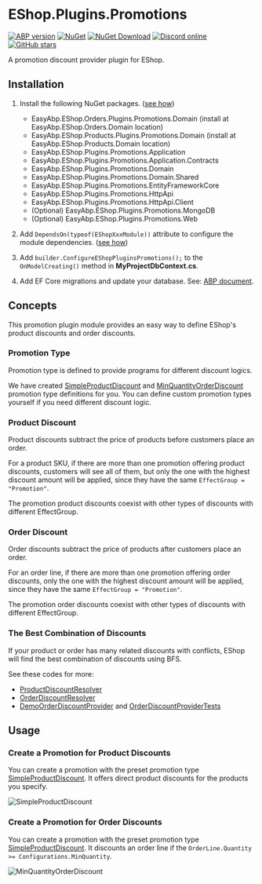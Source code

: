 # EShop.Plugins.Promotions

[![ABP version](https://img.shields.io/badge/dynamic/xml?style=flat-square&color=yellow&label=abp&query=%2F%2FProject%2FPropertyGroup%2FAbpVersion&url=https%3A%2F%2Fraw.githubusercontent.com%2FEasyAbp%2FEShop%2Fmaster%2FDirectory.Build.props)](https://abp.io)
[![NuGet](https://img.shields.io/nuget/v/EasyAbp.EShop.Plugins.Promotions.Domain.Shared.svg?style=flat-square)](https://www.nuget.org/packages/EasyAbp.EShop.Plugins.Promotions.Domain.Shared)
[![NuGet Download](https://img.shields.io/nuget/dt/EasyAbp.EShop.Plugins.Promotions.Domain.Shared.svg?style=flat-square)](https://www.nuget.org/packages/EasyAbp.EShop.Plugins.Promotions.Domain.Shared)
[![Discord online](https://badgen.net/discord/online-members/xyg8TrRa27?label=Discord)](https://discord.gg/xyg8TrRa27)
[![GitHub stars](https://img.shields.io/github/stars/EasyAbp/EShop?style=social)](https://www.github.com/EasyAbp/EShop)

A promotion discount provider plugin for EShop.

## Installation

1. Install the following NuGet packages. ([see how](https://github.com/EasyAbp/EasyAbpGuide/blob/master/docs/How-To.md#add-nuget-packages))

   - EasyAbp.EShop.Orders.Plugins.Promotions.Domain (install at EasyAbp.EShop.Orders.Domain location)
   - EasyAbp.EShop.Products.Plugins.Promotions.Domain (install at EasyAbp.EShop.Products.Domain location)
   - EasyAbp.EShop.Plugins.Promotions.Application
   - EasyAbp.EShop.Plugins.Promotions.Application.Contracts
   - EasyAbp.EShop.Plugins.Promotions.Domain
   - EasyAbp.EShop.Plugins.Promotions.Domain.Shared
   - EasyAbp.EShop.Plugins.Promotions.EntityFrameworkCore
   - EasyAbp.EShop.Plugins.Promotions.HttpApi
   - EasyAbp.EShop.Plugins.Promotions.HttpApi.Client
   - (Optional) EasyAbp.EShop.Plugins.Promotions.MongoDB
   - (Optional) EasyAbp.EShop.Plugins.Promotions.Web

2. Add `DependsOn(typeof(EShopXxxModule))` attribute to configure the module dependencies. ([see how](https://github.com/EasyAbp/EasyAbpGuide/blob/master/docs/How-To.md#add-module-dependencies))

3. Add `builder.ConfigureEShopPluginsPromotions();` to the `OnModelCreating()` method in **MyProjectDbContext.cs**.

4. Add EF Core migrations and update your database. See: [ABP document](https://docs.abp.io/en/abp/latest/Tutorials/Part-1?UI=MVC&DB=EF#add-database-migration).

## Concepts

This promotion plugin module provides an easy way to define EShop's product discounts and order discounts.

### Promotion Type

Promotion type is defined to provide programs for different discount logics.

We have created [SimpleProductDiscount](https://github.com/EasyAbp/EShop/tree/dev/plugins/Promotions/src/EasyAbp.EShop.Plugins.Promotions.Domain/EasyAbp/EShop/Plugins/Promotions/PromotionTypes/SimpleProductDiscount) and [MinQuantityOrderDiscount](https://github.com/EasyAbp/EShop/tree/dev/plugins/Promotions/src/EasyAbp.EShop.Plugins.Promotions.Domain/EasyAbp/EShop/Plugins/Promotions/PromotionTypes/MinQuantityOrderDiscount) promotion type definitions for you.
You can define custom promotion types yourself if you need different discount logic.

### Product Discount

Product discounts subtract the price of products before customers place an order.

For a product SKU, if there are more than one promotion offering product discounts, customers will see all of them,
but only the one with the highest discount amount will be applied,
since they have the same `EffectGroup = "Promotion"`.

The promotion product discounts coexist with other types of discounts with different EffectGroup.

### Order Discount

Order discounts subtract the price of products after customers place an order.

For an order line, if there are more than one promotion offering order discounts,
only the one with the highest discount amount will be applied,
since they have the same `EffectGroup = "Promotion"`.

The promotion order discounts coexist with other types of discounts with different EffectGroup.

### The Best Combination of Discounts

If your product or order has many related discounts with conflicts, EShop will find the best combination of discounts using BFS.

See these codes for more:

* [ProductDiscountResolver](https://github.com/EasyAbp/EShop/blob/dev/modules/EasyAbp.EShop.Products/src/EasyAbp.EShop.Products.Domain/EasyAbp/EShop/Products/Products/ProductDiscountResolver.cs)
* [OrderDiscountResolver](https://github.com/EasyAbp/EShop/blob/dev/modules/EasyAbp.EShop.Orders/src/EasyAbp.EShop.Orders.Domain/EasyAbp/EShop/Orders/Orders/OrderDiscountResolver.cs)
* [DemoOrderDiscountProvider](https://github.com/EasyAbp/EShop/blob/dev/modules/EasyAbp.EShop.Orders/test/EasyAbp.EShop.Orders.Domain.Tests/Orders/DemoOrderDiscountProvider.cs) and [OrderDiscountProviderTests](https://github.com/EasyAbp/EShop/blob/dev/modules/EasyAbp.EShop.Orders/test/EasyAbp.EShop.Orders.Domain.Tests/Orders/OrderDiscountProviderTests.cs)

## Usage

### Create a Promotion for Product Discounts

You can create a promotion with the preset promotion type [SimpleProductDiscount](https://github.com/EasyAbp/EShop/tree/dev/plugins/Promotions/src/EasyAbp.EShop.Plugins.Promotions.Domain/EasyAbp/EShop/Plugins/Promotions/PromotionTypes/SimpleProductDiscount).
It offers direct product discounts for the products you specify.

![SimpleProductDiscount](/docs/plugins/promotions/images/SimpleProductDiscount.apng)

### Create a Promotion for Order Discounts

You can create a promotion with the preset promotion type [SimpleProductDiscount](https://github.com/EasyAbp/EShop/tree/dev/plugins/Promotions/src/EasyAbp.EShop.Plugins.Promotions.Domain/EasyAbp/EShop/Plugins/Promotions/PromotionTypes/SimpleProductDiscount).
It discounts an order line if the `OrderLine.Quantity >= Configurations.MinQuantity`.

![MinQuantityOrderDiscount](/docs/plugins/promotions/images/MinQuantityOrderDiscount.apng)

